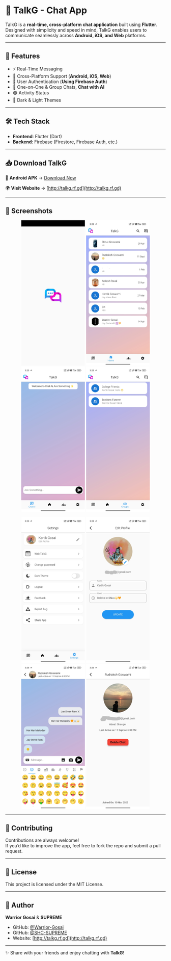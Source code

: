 # 💬 TalkG - Chat App

TalkG is a **real-time, cross-platform chat application** built using **Flutter**.  
Designed with simplicity and speed in mind, TalkG enables users to communicate seamlessly across **Android, iOS, and Web** platforms.

---

## 🚀 Features

- ⚡ Real-Time Messaging  
- 📱 Cross-Platform Support (**Android, iOS, Web**)  
- 🔐 User Authentication (**Using Firebase Auth**)  
- 👥 One-on-One & Group Chats, **Chat with AI**  
- 🟢 Activity Status  
- 🌙 Dark & Light Themes  

---

## 🛠️ Tech Stack

- **Frontend**: Flutter (Dart)  
- **Backend**: Firebase (Firestore, Firebase Auth, etc.)  

---

## 📥 Download TalkG

📱 **Android APK** → [Download Now](https://github.com/Warrior-Gosai/Download-TalkG-App)  

🌍 **Visit Website** → [http://talkg.rf.gd](http://talkg.rf.gd)  

---

## 📸 Screenshots

<p align="center">
  <img src="screenshots/1.jpg" alt="Screenshot 1" width="200"/>
  <img src="screenshots/2.jpg" alt="Screenshot 2" width="200"/>
  <img src="screenshots/3.jpg" alt="Screenshot 3" width="200"/>
  <img src="screenshots/4.jpg" alt="Screenshot 4" width="200"/>
</p>

<p align="center">
  <img src="screenshots/5.jpg" alt="Screenshot 5" width="200"/>
  <img src="screenshots/6.jpg" alt="Screenshot 6" width="200"/>
  <img src="screenshots/7.jpg" alt="Screenshot 7" width="200"/>
  <img src="screenshots/8.jpg" alt="Screenshot 8" width="200"/>
</p>

---

## 🤝 Contributing

Contributions are always welcome!  
If you’d like to improve the app, feel free to fork the repo and submit a pull request.  

---

## 📜 License

This project is licensed under the MIT License.  

---

## 👤 Author

**Warrior Gosai** & **SUPREME**
- GitHub: [@Warrior-Gosai](https://github.com/Warrior-Gosai)
- GitHub: [@SHC-SUPREME](https://github.com/SHC-SUPREME)
- Website: [http://talkg.rf.gd](http://talkg.rf.gd)  

---

✨ Share with your friends and enjoy chatting with **TalkG**!
